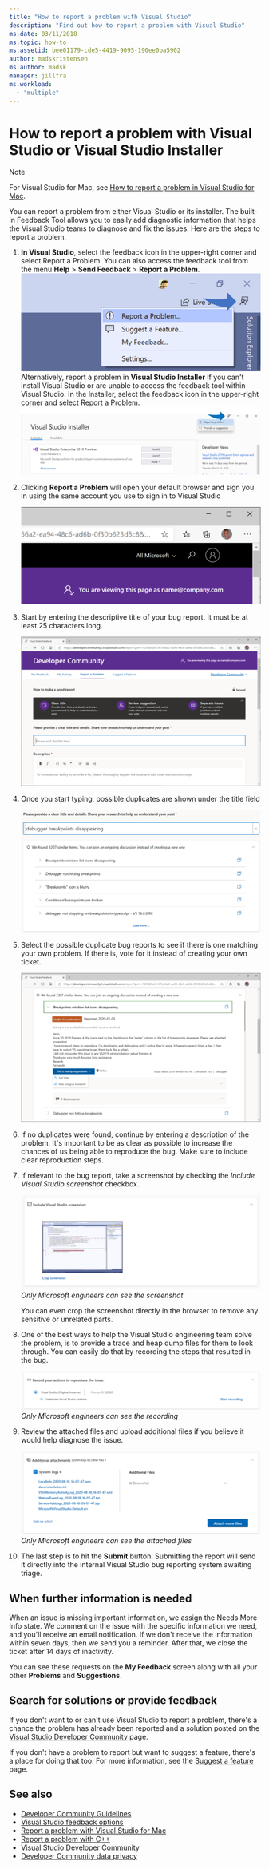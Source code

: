 ```yaml
---
title: "How to report a problem with Visual Studio"
description: "Find out how to report a problem with Visual Studio"
ms.date: 03/11/2018
ms.topic: how-to
ms.assetid: bee01179-cde5-4419-9095-190ee0ba5902
author: madskristensen
ms.author: madsk
manager: jillfra
ms.workload:
  - "multiple"
---
```

# How to report a problem with Visual Studio or Visual Studio Installer

> [!NOTE]
> For Visual Studio for Mac, see [How to report a problem in Visual Studio for Mac](/visualstudio/mac/report-a-problem).

You can report a problem from either Visual Studio or its installer. The built-in Feedback Tool allows you to easily add diagnostic information that helps the Visual Studio teams to diagnose and fix the issues. Here are the steps to report a problem.

1. **In Visual Studio**, select the feedback icon in the upper-right corner and select Report a Problem. You can also access the feedback tool  from the menu **Help** > **Send Feedback** > **Report a Problem**.
![Report an issue pop-up on Visual Studio Developer Community](media/feedback-button.png)
Alternatively, report a problem in **Visual Studio Installer** if you can't install Visual Studio or are unable to access the feedback tool within Visual Studio.  In the Installer, select the feedback icon in the upper-right corner and select Report a Problem.
![Report an issue pop-up on Visual Studio Developer Community](media/installer.png)

1. Clicking **Report a Problem** will open your default browser and sign you in using the same account you use to sign in to Visual Studio

   ![Sign in to report a problem](../ide/media/feedback-browser-top.png)

1. Start by entering the descriptive title of your bug report. It must be at least 25 characters long.

    ![Report a problem](../ide/media/feedback-report.png)

1. Once you start typing, possible duplicates are shown under the title field

    ![Search for duplicates](../ide/media/feedback-search.png)

1. Select the possible duplicate bug reports to see if there is one matching your own problem. If there is, vote for it instead of creating your own ticket.

    ![Vote for duplicates](../ide/media/feedback-duplicate.png)

2. If no duplicates were found, continue by entering a description of the problem. It's important to be as clear as possible to increase the chances of us being able to reproduce the bug. Make sure to include clear reproduction steps.

3. If relevant to the bug report, take a screenshot by checking the *Include Visual Studio screenshot* checkbox.

    ![Take a screenshot](../ide/media/feedback-screenshot.png)
    *Only Microsoft engineers can see the screenshot*

    You can even crop the screenshot directly in the browser to remove any sensitive or unrelated parts.

4. One of the best ways to help the Visual Studio engineering team solve the problem, is to provide a trace and heap dump files for them to look through. You can easily do that by recording the steps that resulted in the bug. 

    ![Record your actions](../ide/media/feedback-recording.png)
    *Only Microsoft engineers can see the recording*

5. Review the attached files and upload additional files if you believe it would help diagnose the issue.   

    ![Attached files](../ide/media/feedback-attachments.png)
    *Only Microsoft engineers can see the attached files*

6. The last step is to hit the **Submit** button. Submitting the report will send it directly into the internal Visual Studio bug reporting system awaiting triage.

## When further information is needed

When an issue is missing important information, we assign the Needs More Info state. We comment on the issue with the specific information we need, and you'll receive an email notification. If we don't receive the information within seven days, then we send you a reminder. After that, we close the ticket after 14 days of inactivity.

You can see these requests on the **My Feedback** screen along with all your other **Problems** and **Suggestions**.

## Search for solutions or provide feedback

If you don't want to or can't use Visual Studio to report a problem, there's a chance the problem has already been reported and a solution posted on the [Visual Studio Developer Community](https://developercommunity.visualstudio.com/) page.

If you don't have a problem to report but want to suggest a feature, there's a place for doing that too. For more information, see the [Suggest a feature](https://developercommunity.visualstudio.com/content/idea/post.html?space=8) page.

## See also

* [Developer Community Guidelines](https://docs.microsoft.com/visualstudio/ide/developer-community-guidelines)
* [Visual Studio feedback options](../ide/feedback-options.md)
* [Report a problem with Visual Studio for Mac](/visualstudio/mac/report-a-problem)
* [Report a problem with C++](/cpp/how-to-report-a-problem-with-the-visual-cpp-toolset)
* [Visual Studio Developer Community](https://developercommunity.visualstudio.com/)
* [Developer Community data privacy](developer-community-privacy.md)
